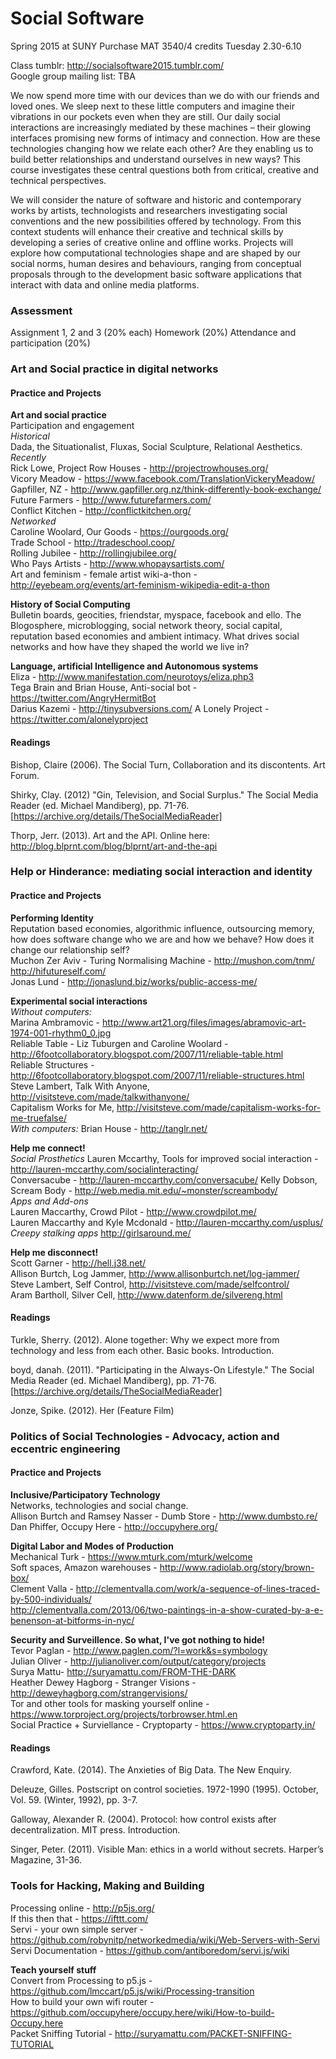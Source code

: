 <h1>Social Software</h1>  
Spring 2015 at SUNY Purchase  
MAT 3540/4 credits  
Tuesday 2.30-6.10  

Class tumblr: http://socialsoftware2015.tumblr.com/  
Google group mailing list:  TBA

We now spend more time with our devices than we do with our friends and loved ones. We sleep next to these little computers and imagine their vibrations in our pockets even when they are still. Our daily social interactions are increasingly mediated by these machines – their glowing interfaces promising new forms of intimacy and connection. How are these technologies changing how we relate each other? Are they enabling us to build better relationships and understand ourselves in new ways? This course investigates these central questions both from critical, creative and technical perspectives.

We will consider the nature of software and historic and contemporary works by artists, technologists and researchers investigating social conventions and the new possibilities offered by technology. From this context students will enhance their creative and technical skills by developing a series of creative online and offline works. Projects will explore how computational technologies shape and are shaped by our social norms, human desires and behaviours, ranging from conceptual proposals through to the development basic software applications that interact with data and online media platforms.

<h3>Assessment </h3>
Assignment 1, 2 and 3 (20% each)  
Homework (20%)  
Attendance and participation (20%)  

<h3>Art and Social practice in digital networks </h3>  

<h4>Practice and Projects</h4>  

**Art and social practice**  
Participation and engagement  
*Historical*  
Dada, the Situationalist, Fluxas, Social Sculpture, Relational Aesthetics.  
*Recently*  
Rick Lowe, Project Row Houses - http://projectrowhouses.org/  
Vicory Meadow - https://www.facebook.com/TranslationVickeryMeadow/  
Gapfiller, NZ - http://www.gapfiller.org.nz/think-differently-book-exchange/
Future Farmers - http://www.futurefarmers.com/  
Conflict Kitchen - http://conflictkitchen.org/  
*Networked*  
Caroline Woolard, Our Goods - https://ourgoods.org/  
Trade School - http://tradeschool.coop/  
Rolling Jubilee - http://rollingjubilee.org/  
Who Pays Artists - http://www.whopaysartists.com/  
Art and feminism - female artist wiki-a-thon - http://eyebeam.org/events/art-feminism-wikipedia-edit-a-thon  

**History of Social Computing**  
Bulletin boards, geocities, friendstar, myspace, facebook and ello. The Blogosphere, microblogging, social network theory, social capital, reputation based economies and ambient intimacy. What drives social networks and how have they shaped the world we live in?  

**Language, artificial Intelligence and Autonomous systems**  
Eliza - http://www.manifestation.com/neurotoys/eliza.php3  
Tega Brain and Brian House, Anti-social bot - https://twitter.com/AngryHermitBot  
Darius Kazemi - http://tinysubversions.com/
A Lonely Project - https://twitter.com/alonelyproject

<h4>Readings</h4>  
Bishop, Claire (2006). The Social Turn, Collaboration and its discontents. Art Forum.  

Shirky, Clay. (2012) "Gin, Television, and Social Surplus." The Social Media Reader (ed. Michael Mandiberg), pp. 71-76. [https://archive.org/details/TheSocialMediaReader]    

Thorp, Jerr. (2013). Art and the API. Online here: http://blog.blprnt.com/blog/blprnt/art-and-the-api  

<h3>Help or Hinderance: mediating social interaction and identity </h3>  

<h4>Practice and Projects</h4>

**Performing Identity**  
Reputation based economies, algorithmic influence, outsourcing memory, how does software change who we are and how we behave? How does it change our relationship self?  
Muchon Zer Aviv - Turing Normalising Machine - http://mushon.com/tnm/
http://hifutureself.com/  
Jonas Lund - http://jonaslund.biz/works/public-access-me/  

**Experimental social interactions**  
*Without computers:*  
Marina Ambramovic - http://www.art21.org/files/images/abramovic-art-1974-001-rhythm0_0.jpg  
Reliable Table - Liz Tuburgen and Caroline Woolard - http://6footcollaboratory.blogspot.com/2007/11/reliable-table.html  
Reliable Structures - http://6footcollaboratory.blogspot.com/2007/11/reliable-structures.html  
Steve Lambert, Talk With Anyone, http://visitsteve.com/made/talkwithanyone/  
Capitalism Works for Me, http://visitsteve.com/made/capitalism-works-for-me-truefalse/  
*With computers:*
Brian House - http://tanglr.net/  

**Help me connect!**  
*Social Prosthetics*
Lauren Mccarthy, Tools for improved social interaction - http://lauren-mccarthy.com/socialinteracting/  
Conversacube - http://lauren-mccarthy.com/conversacube/
Kelly Dobson, Scream Body - http://web.media.mit.edu/~monster/screambody/  
*Apps and Add-ons*  
Lauren Maccarthy, Crowd Pilot - http://www.crowdpilot.me/  
Lauren Maccarthy and Kyle Mcdonald - http://lauren-mccarthy.com/usplus/  
*Creepy stalking apps*
http://girlsaround.me/  

**Help me disconnect!**  
Scott Garner - http://hell.j38.net/  
Allison Burtch, Log Jammer, http://www.allisonburtch.net/log-jammer/  
Steve Lambert, Self Control, http://visitsteve.com/made/selfcontrol/  
Aram Bartholl, Silver Cell, http://www.datenform.de/silvereng.html  

<h4>Readings</h4>  
Turkle, Sherry. (2012). Alone together: Why we expect more from technology and less from each other. Basic books. Introduction.  

boyd, danah. (2011). "Participating in the Always-On Lifestyle." The Social Media Reader (ed. Michael Mandiberg), pp. 71-76. [https://archive.org/details/TheSocialMediaReader]  

Jonze, Spike. (2012). Her (Feature Film)  

<h3>Politics of Social Technologies - Advocacy, action and eccentric engineering </h3>  

<h4>Practice and Projects</h4>  

**Inclusive/Participatory Technology**  
Networks, technologies and social change.  
Allison Burtch and Ramsey Nasser - Dumb Store - http://www.dumbsto.re/  
Dan Phiffer, Occupy Here - http://occupyhere.org/

**Digital Labor and Modes of Production**  
Mechanical Turk - https://www.mturk.com/mturk/welcome  
Soft spaces, Amazon warehouses - http://www.radiolab.org/story/brown-box/  
Clement Valla - http://clementvalla.com/work/a-sequence-of-lines-traced-by-500-individuals/  
http://clementvalla.com/2013/06/two-paintings-in-a-show-curated-by-a-e-benenson-at-bitforms-in-nyc/  

**Security and Surveillence. So what, I've got nothing to hide!**  
Tevor Paglan - http://www.paglen.com/?l=work&s=symbology  
Julian Oliver - http://julianoliver.com/output/category/projects  
Surya Mattu- http://suryamattu.com/FROM-THE-DARK  
Heather Dewey Hagborg - Stranger Visions - http://deweyhagborg.com/strangervisions/  
Tor and other tools for masking yourself online  - https://www.torproject.org/projects/torbrowser.html.en  
Social Practice + Surviellance - Cryptoparty - https://www.cryptoparty.in/  

<h4>Readings</h4>  

Crawford, Kate. (2014). The Anxieties of Big Data. The New Enquiry.  

Deleuze, Gilles. Postscript on control societies. 1972-1990 (1995). October, Vol. 59. (Winter, 1992), pp. 3-7.

Galloway, Alexander R. (2004). Protocol: how control exists after decentralization. MIT press. Introduction.  

Singer, Peter. (2011). Visible Man: ethics in a world without secrets. Harper’s Magazine, 31-36.  

<h3>Tools for Hacking, Making and Building</h3>

Processing online - http://p5js.org/  
If this then that - https://ifttt.com/  
Servi - your own simple server - https://github.com/robynitp/networkedmedia/wiki/Web-Servers-with-Servi  
Servi Documentation - https://github.com/antiboredom/servi.js/wiki  

**Teach yourself stuff**  
Convert from Processing to p5.js - https://github.com/lmccart/p5.js/wiki/Processing-transition  
How to build your own wifi router - https://github.com/occupyhere/occupy.here/wiki/How-to-build-Occupy.here  
Packet Sniffing Tutorial - http://suryamattu.com/PACKET-SNIFFING-TUTORIAL  
